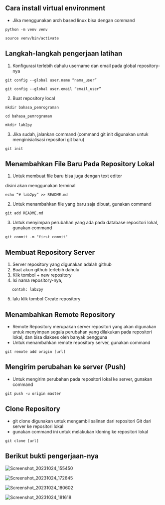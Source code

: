 ## Cara install virtual environment
- Jika menggunakan arch based linux bisa dengan command
```
python -m venv venv
```

```
source venv/bin/activate
```

## Langkah-langkah pengerjaan latihan

1. Konfigurasi terlebih dahulu username dan email pada global repository-nya

```
git config --global user.name “nama_user”
```

```
git config --global user.email “email_user”
```

2. Buat repository local

```
mkdir bahasa_pemrograman
```

```
cd bahasa_pemrograman
```

```
mkdir lab2py
```

3. Jika sudah, jalankan command (command git init digunakan untuk menginisialisasi repositori git baru)

```
git init
```

## Menambahkan File Baru Pada Repository Lokal

1. Untuk membuat file baru bisa juga dengan text editor

disini akan menggunakan terminal

```
echo “# lab2py” >> README.md
```

2. Untuk menambahkan file yang baru saja dibuat, gunakan command

```
git add README.md
```

3. Untuk menyimpan perubahan yang ada pada database repositori
   lokal, gunakan command

```
git commit -m "first commit"
```

## Membuat Repository Server

1. Server repository yang digunakan adalah github
2. Buat akun github terlebih dahulu
3. Klik tombol + new repository
4. Isi nama repository-nya,

```
   contoh: lab2py
```

5. lalu klik tombol Create repository

## Menambahkan Remote Repository

- Remote Repository merupakan server repositori yang akan digunakan untuk menyimpan segala perubahan yang dilakukan pada repositori lokal, dan bisa diakses oleh banyak pengguna
- Untuk menambahkan remote repository server, gunakan command

```
git remote add origin [url]
```

## Mengirim perubahan ke server (Push)

- Untuk mengirim perubahan pada repositori lokal ke server, gunakan command

```
git push -u origin master
```

## Clone Repository


- git clone digunakan untuk mengambil salinan dari repositori Git dari server ke repositori lokal
- gunakan command ini untuk melakukan kloning ke repositori lokal

```
git clone [url]
```




## Berikut bukti pengerjaan-nya

![Screenshot_20231024_155450](https://github.com/ficzclay/lab2py/assets/148204078/99ccdc9e-feb3-4867-bbfc-d0d201410940)

![Screenshot_20231024_172645](https://github.com/ficzclay/lab2py/assets/148204078/a9f404cd-4c90-48f8-aeba-c108396134b4)

![Screenshot_20231024_180602](https://github.com/ficzclay/lab2py/assets/148204078/b060c068-26eb-4bd5-ba6d-8d42ad26c94f)

![Screenshot_20231024_181618](https://github.com/ficzclay/lab2py/assets/148204078/45c1645b-132d-4e78-8047-47599366872b)
